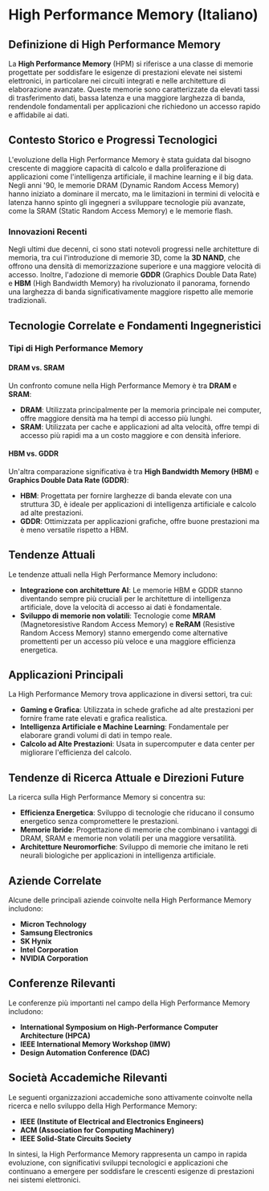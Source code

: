 # High Performance Memory (Italiano)

## Definizione di High Performance Memory

La **High Performance Memory** (HPM) si riferisce a una classe di memorie progettate per soddisfare le esigenze di prestazioni elevate nei sistemi elettronici, in particolare nei circuiti integrati e nelle architetture di elaborazione avanzate. Queste memorie sono caratterizzate da elevati tassi di trasferimento dati, bassa latenza e una maggiore larghezza di banda, rendendole fondamentali per applicazioni che richiedono un accesso rapido e affidabile ai dati.

## Contesto Storico e Progressi Tecnologici

L'evoluzione della High Performance Memory è stata guidata dal bisogno crescente di maggiore capacità di calcolo e dalla proliferazione di applicazioni come l'intelligenza artificiale, il machine learning e il big data. Negli anni '90, le memorie DRAM (Dynamic Random Access Memory) hanno iniziato a dominare il mercato, ma le limitazioni in termini di velocità e latenza hanno spinto gli ingegneri a sviluppare tecnologie più avanzate, come la SRAM (Static Random Access Memory) e le memorie flash.

### Innovazioni Recenti

Negli ultimi due decenni, ci sono stati notevoli progressi nelle architetture di memoria, tra cui l'introduzione di memorie 3D, come la **3D NAND**, che offrono una densità di memorizzazione superiore e una maggiore velocità di accesso. Inoltre, l'adozione di memorie **GDDR** (Graphics Double Data Rate) e **HBM** (High Bandwidth Memory) ha rivoluzionato il panorama, fornendo una larghezza di banda significativamente maggiore rispetto alle memorie tradizionali.

## Tecnologie Correlate e Fondamenti Ingegneristici

### Tipi di High Performance Memory

#### DRAM vs. SRAM

Un confronto comune nella High Performance Memory è tra **DRAM** e **SRAM**:

- **DRAM**: Utilizzata principalmente per la memoria principale nei computer, offre maggiore densità ma ha tempi di accesso più lunghi.
- **SRAM**: Utilizzata per cache e applicazioni ad alta velocità, offre tempi di accesso più rapidi ma a un costo maggiore e con densità inferiore.

#### HBM vs. GDDR

Un'altra comparazione significativa è tra **High Bandwidth Memory (HBM)** e **Graphics Double Data Rate (GDDR)**:

- **HBM**: Progettata per fornire larghezze di banda elevate con una struttura 3D, è ideale per applicazioni di intelligenza artificiale e calcolo ad alte prestazioni.
- **GDDR**: Ottimizzata per applicazioni grafiche, offre buone prestazioni ma è meno versatile rispetto a HBM.

## Tendenze Attuali

Le tendenze attuali nella High Performance Memory includono:

- **Integrazione con architetture AI**: Le memorie HBM e GDDR stanno diventando sempre più cruciali per le architetture di intelligenza artificiale, dove la velocità di accesso ai dati è fondamentale.
- **Sviluppo di memorie non volatili**: Tecnologie come **MRAM** (Magnetoresistive Random Access Memory) e **ReRAM** (Resistive Random Access Memory) stanno emergendo come alternative promettenti per un accesso più veloce e una maggiore efficienza energetica.

## Applicazioni Principali

La High Performance Memory trova applicazione in diversi settori, tra cui:

- **Gaming e Grafica**: Utilizzata in schede grafiche ad alte prestazioni per fornire frame rate elevati e grafica realistica.
- **Intelligenza Artificiale e Machine Learning**: Fondamentale per elaborare grandi volumi di dati in tempo reale.
- **Calcolo ad Alte Prestazioni**: Usata in supercomputer e data center per migliorare l'efficienza del calcolo.

## Tendenze di Ricerca Attuale e Direzioni Future

La ricerca sulla High Performance Memory si concentra su:

- **Efficienza Energetica**: Sviluppo di tecnologie che riducano il consumo energetico senza compromettere le prestazioni.
- **Memorie Ibride**: Progettazione di memorie che combinano i vantaggi di DRAM, SRAM e memorie non volatili per una maggiore versatilità.
- **Architetture Neuromorfiche**: Sviluppo di memorie che imitano le reti neurali biologiche per applicazioni in intelligenza artificiale.

## Aziende Correlate

Alcune delle principali aziende coinvolte nella High Performance Memory includono:

- **Micron Technology**
- **Samsung Electronics**
- **SK Hynix**
- **Intel Corporation**
- **NVIDIA Corporation**

## Conferenze Rilevanti

Le conferenze più importanti nel campo della High Performance Memory includono:

- **International Symposium on High-Performance Computer Architecture (HPCA)**
- **IEEE International Memory Workshop (IMW)**
- **Design Automation Conference (DAC)**

## Società Accademiche Rilevanti

Le seguenti organizzazioni accademiche sono attivamente coinvolte nella ricerca e nello sviluppo della High Performance Memory:

- **IEEE (Institute of Electrical and Electronics Engineers)**
- **ACM (Association for Computing Machinery)**
- **IEEE Solid-State Circuits Society**

In sintesi, la High Performance Memory rappresenta un campo in rapida evoluzione, con significativi sviluppi tecnologici e applicazioni che continuano a emergere per soddisfare le crescenti esigenze di prestazioni nei sistemi elettronici.